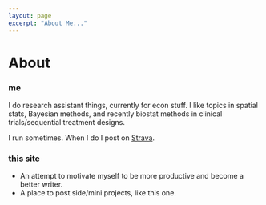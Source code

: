 ```yaml
---
layout: page
excerpt: "About Me..."
---
```


# About

### me
I do research assistant things, currently for econ stuff. I like topics in spatial stats, Bayesian methods, and recently biostat methods in clinical trials/sequential treatment designs. 

I run sometimes. When I do I post on [Strava](https://www.strava.com/athletes/40930645).

### this site
- An attempt to motivate myself to be more productive and become a better writer.
- A place to post side/mini projects, like this one.
